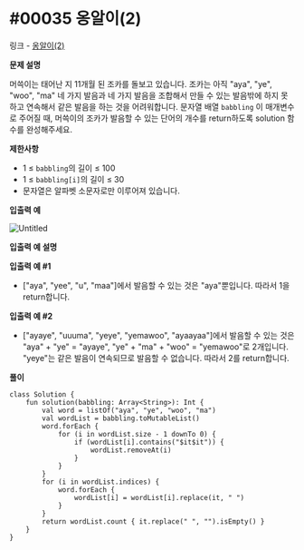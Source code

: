 # #00035 옹알이(2)

링크 - [옹알이(2)](https://school.programmers.co.kr/learn/courses/30/lessons/133499#)

**문제 설명**

머쓱이는 태어난 지 11개월 된 조카를 돌보고 있습니다. 조카는 아직 "aya", "ye", "woo", "ma" 네 가지 발음과 네 가지 발음을 조합해서 만들 수 있는 발음밖에 하지 못하고 연속해서 같은 발음을 하는 것을 어려워합니다. 문자열 배열 `babbling`
이 매개변수로 주어질 때, 머쓱이의 조카가 발음할 수 있는 단어의 개수를 return하도록 solution 함수를 완성해주세요.

****제한사항****

- 1 ≤ `babbling`의 길이 ≤ 100
- 1 ≤ `babbling[i]`의 길이 ≤ 30
- 문자열은 알파벳 소문자로만 이루어져 있습니다.

****입출력 예****

![Untitled](#00035%20%E1%84%8B%E1%85%A9%E1%86%BC%E1%84%8B%E1%85%A1%E1%86%AF%E1%84%8B%E1%85%B5(2)%20fced5ac49023477584c386f8e939fb5a/Untitled.png)

****입출력 예 설명****

**입출력 예 #1**

- ["aya", "yee", "u", "maa"]에서 발음할 수 있는 것은 "aya"뿐입니다. 따라서 1을 return합니다.

**입출력 예 #2**

- ["ayaye", "uuuma", "yeye", "yemawoo", "ayaayaa"]에서 발음할 수 있는 것은 "aya" + "ye" = "ayaye", "ye" + "ma" + "woo" = "yemawoo"로 2개입니다. "yeye"는 같은 발음이 연속되므로 발음할 수 없습니다. 따라서 2를 return합니다.

**풀이**

```
class Solution {
    fun solution(babbling: Array<String>): Int {
        val word = listOf("aya", "ye", "woo", "ma")
        val wordList = babbling.toMutableList()
        word.forEach {
            for (i in wordList.size - 1 downTo 0) {
                if (wordList[i].contains("$it$it")) {
                    wordList.removeAt(i)
                }
            }
        }
        for (i in wordList.indices) {
            word.forEach {
                wordList[i] = wordList[i].replace(it, " ")
            }
        }
        return wordList.count { it.replace(" ", "").isEmpty() }
    }
}
```